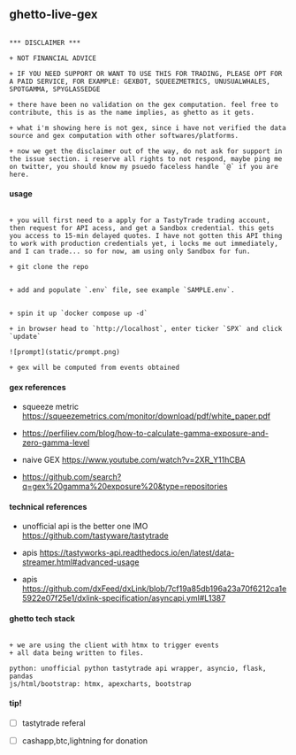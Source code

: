 

## ghetto-live-gex

```

*** DISCLAIMER ***

+ NOT FINANCIAL ADVICE

+ IF YOU NEED SUPPORT OR WANT TO USE THIS FOR TRADING, PLEASE OPT FOR A PAID SERVICE, FOR EXAMPLE: GEXBOT, SQUEEZMETRICS, UNUSUALWHALES, SPOTGAMMA, SPYGLASSEDGE

+ there have been no validation on the gex computation. feel free to contribute, this is as the name implies, as ghetto as it gets.

+ what i'm showing here is not gex, since i have not verified the data source and gex computation with other softwares/platforms.

+ now we get the disclaimer out of the way, do not ask for support in the issue section. i reserve all rights to not respond, maybe ping me on twitter, you should know my psuedo faceless handle `@` if you are here.

```

#### usage

```

+ you will first need to a apply for a TastyTrade trading account, then request for API acess, and get a Sandbox credential. this gets you access to 15-min delayed quotes. I have not gotten this API thing to work with production credentials yet, i locks me out immediately, and I can trade... so for now, am using only Sandbox for fun.

+ git clone the repo


+ add and populate `.env` file, see example `SAMPLE.env`.


+ spin it up `docker compose up -d`

+ in browser head to `http://localhost`, enter ticker `SPX` and click `update`

![prompt](static/prompt.png)

+ gex will be computed from events obtained 

```

#### gex references

+ squeeze metric https://squeezemetrics.com/monitor/download/pdf/white_paper.pdf

+ https://perfiliev.com/blog/how-to-calculate-gamma-exposure-and-zero-gamma-level

+ naive GEX https://www.youtube.com/watch?v=2XR_Y11hCBA

+ https://github.com/search?q=gex%20gamma%20exposure%20&type=repositories

#### technical references

+ unofficial api is the better one IMO https://github.com/tastyware/tastytrade

+ apis https://tastyworks-api.readthedocs.io/en/latest/data-streamer.html#advanced-usage

+ apis https://github.com/dxFeed/dxLink/blob/7cf19a85db196a23a70f6212ca1e5922e07f25e1/dxlink-specification/asyncapi.yml#L1387

#### ghetto tech stack

```

+ we are using the client with htmx to trigger events
+ all data being written to files.

python: unofficial python tastytrade api wrapper, asyncio, flask, pandas
js/html/bootstrap: htmx, apexcharts, bootstrap

```


#### tip!

+ [ ] tastytrade referal

+ [ ] cashapp,btc,lightning for donation

